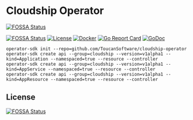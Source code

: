 # Cloudship Operator
[![FOSSA Status](https://app.fossa.com/api/projects/git%2Bgithub.com%2FToucanSoftware%2Fcloudship-operator.svg?type=shield)](https://app.fossa.com/projects/git%2Bgithub.com%2FToucanSoftware%2Fcloudship-operator?ref=badge_shield)


[![FOSSA Status](https://app.fossa.com/api/projects/git%2Bgithub.com%2FToucanSoftware%2Fcloudship-operator.svg?type=shield)](https://app.fossa.com/projects/git%2Bgithub.com%2FToucanSoftware%2Fcloudship-operator?ref=badge_shield)
[![License](https://img.shields.io/badge/License-Apache%202.0-blue.svg)](https://opensource.org/licenses/Apache-2.0)
[![Docker](https://github.com/ToucanSoftware/cloudship-operator/actions/workflows/docker-publish.yml/badge.svg?branch=main)](https://github.com/ToucanSoftware/cloudship-operator/actions/workflows/docker-publish.yml)
[![Go Report Card](https://goreportcard.com/badge/github.com/ToucanSoftware/cloudship-operator)](https://goreportcard.com/report/github.com/ToucanSoftware/cloudship-operator)
[![GoDoc](https://godoc.org/github.com/ToucanSoftware/cloudship-operator?status.svg)](https://godoc.org/github.com/ToucanSoftware/cloudship-operator)

```console
operator-sdk init --repo=github.com/ToucanSoftware/cloudship-operator
operator-sdk create api --group=cloudship --version=v1alpha1 --kind=Application --namespaced=true --resource --controller
operator-sdk create api --group=cloudship --version=v1alpha1 --kind=AppService --namespaced=true --resource --controller
operator-sdk create api --group=cloudship --version=v1alpha1 --kind=AppResource --namespaced=true --resource --controller
```


## License
[![FOSSA Status](https://app.fossa.com/api/projects/git%2Bgithub.com%2FToucanSoftware%2Fcloudship-operator.svg?type=large)](https://app.fossa.com/projects/git%2Bgithub.com%2FToucanSoftware%2Fcloudship-operator?ref=badge_large)